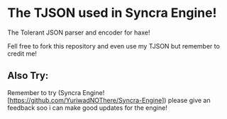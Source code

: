# The TJSON used in Syncra Engine!

The Tolerant JSON parser and encoder for haxe!

Fell free to fork this repository and even use my TJSON but remember to credit me!

## Also Try:
Remember to try (Syncra Engine![https://github.com/YuriwadNOThere/Syncra-Engine]) please give an feedback soo i can make good updates for the engine!

